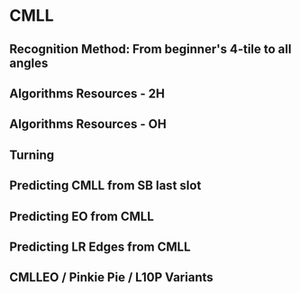# CMLL

## Recognition Method: From beginner's 4-tile to all angles

## Algorithms Resources - 2H

## Algorithms Resources - OH

## Turning

## Predicting CMLL from SB last slot

## Predicting EO from CMLL

## Predicting LR Edges from CMLL

## CMLLEO / Pinkie Pie / L10P Variants